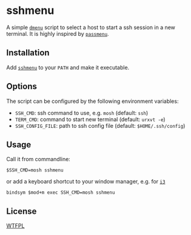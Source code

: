 # sshmenu

A simple [`dmenu`][] script to select a host to start a ssh session in a new terminal.
It is highly inspired by [`passmenu`][].

## Installation

Add [`sshmenu`][] to your `PATH` and make it executable.

## Options

The script can be configured by the following environment variables:

- `SSH_CMD`: ssh command to use, e.g. `mosh` (default: `ssh`)
- `TERM_CMD`: command to start new terminal (default: `urxvt -e`)
- `SSH_CONFIG_FILE`: path to ssh config file (default: `$HOME/.ssh/config`)

## Usage

Call it from commandline:

```
$SSH_CMD=mosh sshmenu
```

or add a keyboard shortcut to your window manager, e.g. for [`i3`][]

```
bindsym $mod+m exec SSH_CMD=mosh sshmenu
```

## License

[WTFPL](LICENSE)


[`dmenu`]: http://tools.suckless.org/dmenu/
[`passmenu`]: http://git.zx2c4.com/password-store/tree/contrib/dmenu/passmenu
[`i3`]: https://i3wm.org/
[`sshmenu`]: sshmenu
